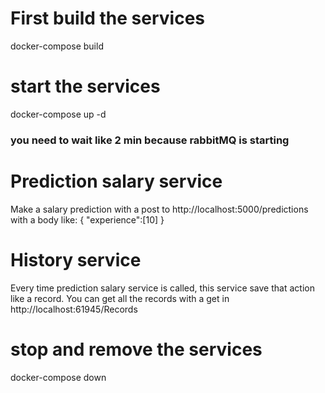# First build the services
docker-compose build
# start the services
docker-compose up -d
### you need to wait like 2 min because rabbitMQ is starting 
# Prediction salary service
Make a salary prediction with a post to http://localhost:5000/predictions with a body like: {
	"experience":[10]
}
# History service
Every time prediction salary service is called, this service save that action like a record.
You can get all the records with a get in http://localhost:61945/Records
# stop and remove the services
docker-compose down
